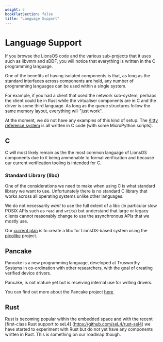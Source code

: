 ```yaml
---
weight: 3
bookFlatSection: false
title: "Language Support"
---
```


# Language Support

If you browse the LionsOS code and the various sub-projects that it uses such as libvmm and sDDF,
you will notice that everything is written in the C programming language.

One of the benefits of having isolated components is that, as long as the standard interfaces
across components are held, any number of programming languages can be used within a single
system.

For example, if you had a client that used the network sub-system, perhaps the client could be
in Rust while the virtualiser components are in C and the driver is some third language. As
long as the queue structures follow the same memory layout, everything will "just work".

At the moment, we do not have any examples of this kind of setup. The [Kitty reference system](/docs/kitty) is
all written in C code (with some MicroPython scripts).

## C

C will most likely remain as the the most common language of LionsOS components due to it being
ammenable to formal verification and because our current verification tooling is intended for C.

### Standard Library (libc)

One of the considerations we need to make when using C is what standard library we want to use.
Unfortunately there is no standard C library that works across all operating systems unlike other
languages.

We do not necessarily *want* to use the full extent of a libc (in particular slow POSIX APIs such as
`read` and `write`) but understand that large or legacy clients cannot reasonably change to use
the asynchronous APIs that we mostly use.

Our [current plan](https://github.com/au-ts/lionsos/issues/48) is to create a libc for LionsOS-based
system using the [picolibc](https://github.com/picolibc/picolibc) project.

## Pancake

Pancake is a new programming language, developed at Trusworthy Systems in
co-ordination with other researchers, with the goal of creating verified
device drivers.

Pancake, is not mature yet but is receiving internal use for writing
drivers.

You can find out more about the Pancake project [here](https://trustworthy.systems/projects/pancake/).

## Rust

Rust is becoming popular within the embedded space and with the recent [first-class Rust support to seL4]
(https://github.com/seL4/rust-sel4) we have started to experiment with Rust but do not yet have any
components written in Rust. This is something on our roadmap though.

